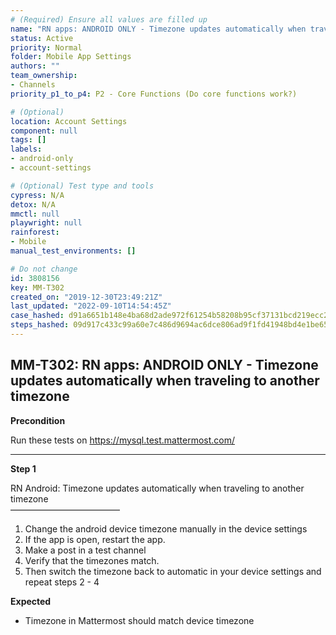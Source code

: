 ```yaml
---
# (Required) Ensure all values are filled up
name: "RN apps: ANDROID ONLY - Timezone updates automatically when traveling to another timezone"
status: Active
priority: Normal
folder: Mobile App Settings
authors: ""
team_ownership: 
- Channels
priority_p1_to_p4: P2 - Core Functions (Do core functions work?)

# (Optional)
location: Account Settings
component: null
tags: []
labels: 
- android-only
- account-settings

# (Optional) Test type and tools
cypress: N/A
detox: N/A
mmctl: null
playwright: null
rainforest: 
- Mobile
manual_test_environments: []

# Do not change
id: 3808156
key: MM-T302
created_on: "2019-12-30T23:49:21Z"
last_updated: "2022-09-10T14:54:45Z"
case_hashed: d91a6651b148e4ba68d2ade972f61254b58208b95cf37131bcd219ecc22e8e77fd4d717f0853c1f18c3e8972f4ecf68e
steps_hashed: 09d917c433c99a60e7c486d9694ac6dce806ad9f1fd41948bd4e1be65a59f4ba5864108554f85ff45d287366c9591356
---
```


<!-- (Auto-generated) Based on frontmatter's "key" and "name" -->

## MM-T302: RN apps: ANDROID ONLY - Timezone updates automatically when traveling to another timezone

**Precondition**

Run these tests on <https://mysql.test.mattermost.com/>

---

**Step 1**

RN Android: Timezone updates automatically when traveling to another timezone\
–––––––––––––––––––––––––

1. Change the android device timezone manually in the device settings
2. If the app is open, restart the app.
3. Make a post in a test channel
4. Verify that the timezones match.
5. Then switch the timezone back to automatic in your device settings and repeat steps 2 - 4

**Expected**

- Timezone in Mattermost should match device timezone
